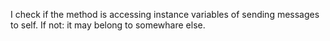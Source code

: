 I check if the method is accessing instance variables of sending messages to self. If not: it may belong to somewhare else.